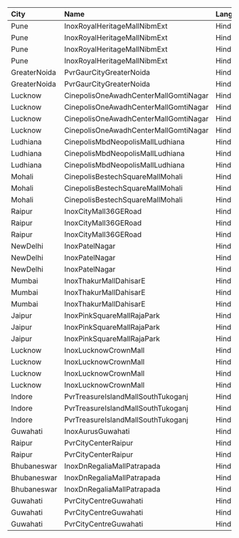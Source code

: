 | City         | Name                                  | Language |  Time | Type            | Price | Capacity | Booked |
| :----------- | :------------------------------------ | :------- | ----: | :-------------- | ----: | -------: | -----: |
| Pune         | InoxRoyalHeritageMallNibmExt          | Hindi    | 12:30 | Club            |   90₹ |       17 |      0 |
| Pune         | InoxRoyalHeritageMallNibmExt          | Hindi    | 12:30 | Executive       |   90₹ |       11 |      0 |
| Pune         | InoxRoyalHeritageMallNibmExt          | Hindi    | 12:30 | RoyaleRecliners |  160₹ |        6 |      0 |
| Pune         | InoxRoyalHeritageMallNibmExt          | Hindi    | 12:30 | Royale          |   90₹ |       18 |      0 |
| GreaterNoida | PvrGaurCityGreaterNoida               | Hindi    | 12:30 | Classic         |  190₹ |       64 |      0 |
| GreaterNoida | PvrGaurCityGreaterNoida               | Hindi    | 12:30 | Prime           |  215₹ |       50 |      0 |
| Lucknow      | CinepolisOneAwadhCenterMallGomtiNagar | Hindi    | 15:05 | Normal          |  140₹ |       12 |      0 |
| Lucknow      | CinepolisOneAwadhCenterMallGomtiNagar | Hindi    | 15:05 | Executive       |  140₹ |       34 |      0 |
| Lucknow      | CinepolisOneAwadhCenterMallGomtiNagar | Hindi    | 15:05 | Premium         |  140₹ |       24 |      0 |
| Lucknow      | CinepolisOneAwadhCenterMallGomtiNagar | Hindi    | 15:05 | Vip             |  400₹ |        8 |      0 |
| Ludhiana     | CinepolisMbdNeopolisMallLudhiana      | Hindi    | 15:10 | Executive       |  160₹ |       56 |      0 |
| Ludhiana     | CinepolisMbdNeopolisMallLudhiana      | Hindi    | 15:10 | Premium         |  180₹ |      117 |      2 |
| Ludhiana     | CinepolisMbdNeopolisMallLudhiana      | Hindi    | 15:10 | Vip             |  350₹ |       10 |      0 |
| Mohali       | CinepolisBestechSquareMallMohali      | Hindi    | 15:10 | Executive       |  120₹ |       82 |      0 |
| Mohali       | CinepolisBestechSquareMallMohali      | Hindi    | 15:10 | Premium         |  120₹ |       62 |      0 |
| Mohali       | CinepolisBestechSquareMallMohali      | Hindi    | 15:10 | Vip             |  250₹ |       14 |      0 |
| Raipur       | InoxCityMall36GERoad                  | Hindi    | 15:15 | Club            |   70₹ |       32 |      0 |
| Raipur       | InoxCityMall36GERoad                  | Hindi    | 15:15 | Gold            |   70₹ |      192 |      0 |
| Raipur       | InoxCityMall36GERoad                  | Hindi    | 15:15 | Platinum        |   80₹ |       31 |      0 |
| NewDelhi     | InoxPatelNagar                        | Hindi    | 15:25 | Club            |  202₹ |       71 |      0 |
| NewDelhi     | InoxPatelNagar                        | Hindi    | 15:25 | Executive       |  185₹ |       78 |      0 |
| NewDelhi     | InoxPatelNagar                        | Hindi    | 15:25 | Royal           |  210₹ |       22 |      0 |
| Mumbai       | InoxThakurMallDahisarE                | Hindi    | 15:30 | Executive       |  112₹ |       34 |      0 |
| Mumbai       | InoxThakurMallDahisarE                | Hindi    | 15:30 | Gold            |  220₹ |       15 |      0 |
| Mumbai       | InoxThakurMallDahisarE                | Hindi    | 15:30 | Premier         |  112₹ |      135 |      0 |
| Jaipur       | InoxPinkSquareMallRajaPark            | Hindi    | 15:30 | Club            |  100₹ |       55 |      0 |
| Jaipur       | InoxPinkSquareMallRajaPark            | Hindi    | 15:30 | Executive       |  100₹ |       33 |      0 |
| Jaipur       | InoxPinkSquareMallRajaPark            | Hindi    | 15:30 | Royale          |  200₹ |        8 |      0 |
| Lucknow      | InoxLucknowCrownMall                  | Hindi    | 15:45 | Club            |  112₹ |       47 |      0 |
| Lucknow      | InoxLucknowCrownMall                  | Hindi    | 15:45 | Executive       |  112₹ |       13 |      0 |
| Lucknow      | InoxLucknowCrownMall                  | Hindi    | 15:45 | RoyaleRecliners |  200₹ |        7 |      0 |
| Lucknow      | InoxLucknowCrownMall                  | Hindi    | 15:45 | Royale          |  112₹ |       15 |      0 |
| Indore       | PvrTreasureIslandMallSouthTukoganj    | Hindi    | 15:45 | Prime           |  130₹ |      112 |     37 |
| Indore       | PvrTreasureIslandMallSouthTukoganj    | Hindi    | 15:45 | Classic         |  130₹ |      144 |      0 |
| Indore       | PvrTreasureIslandMallSouthTukoganj    | Hindi    | 15:45 | Recliner        |  250₹ |       21 |      8 |
| Guwahati     | InoxAurusGuwahati                     | Hindi    | 16:30 | Insignia        |  300₹ |       21 |      0 |
| Raipur       | PvrCityCenterRaipur                   | Hindi    | 17:40 | Prime           |  112₹ |      145 |      0 |
| Raipur       | PvrCityCenterRaipur                   | Hindi    | 17:40 | Classic         |  100₹ |       26 |      0 |
| Bhubaneswar  | InoxDnRegaliaMallPatrapada            | Hindi    | 17:45 | Club            |  130₹ |       20 |      0 |
| Bhubaneswar  | InoxDnRegaliaMallPatrapada            | Hindi    | 17:45 | Executive       |  130₹ |       10 |      0 |
| Bhubaneswar  | InoxDnRegaliaMallPatrapada            | Hindi    | 17:45 | Royal           |  130₹ |       37 |      0 |
| Guwahati     | PvrCityCentreGuwahati                 | Hindi    | 18:05 | Classic         |  180₹ |       40 |     20 |
| Guwahati     | PvrCityCentreGuwahati                 | Hindi    | 18:05 | Prime           |  200₹ |       82 |     43 |
| Guwahati     | PvrCityCentreGuwahati                 | Hindi    | 18:05 | PrimePlus       |  220₹ |       13 |      7 |